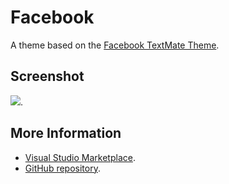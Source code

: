 # Facebook

A theme based on the [Facebook TextMate Theme](http://colorsublime.com/theme/Facebook).


## Screenshot
![](https://raw.githubusercontent.com/gerane/VSCodeThemes/master/gerane.Theme-Facebook/screenshot.png).


## More Information
* [Visual Studio Marketplace](https://marketplace.visualstudio.com/items/gerane.Theme-Facebook).
* [GitHub repository](https://github.com/gerane/VSCodeThemes).
